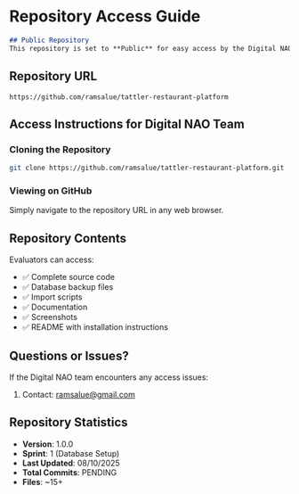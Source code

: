 
# Repository Access Guide
```markdown
## Public Repository
This repository is set to **Public** for easy access by the Digital NAO evaluation team.
```

## Repository URL
```
https://github.com/ramsalue/tattler-restaurant-platform
```

## Access Instructions for Digital NAO Team

### Cloning the Repository
```bash
git clone https://github.com/ramsalue/tattler-restaurant-platform.git
```

### Viewing on GitHub
Simply navigate to the repository URL in any web browser.

## Repository Contents

Evaluators can access:
- ✅ Complete source code
- ✅ Database backup files
- ✅ Import scripts
- ✅ Documentation
- ✅ Screenshots
- ✅ README with installation instructions

## Questions or Issues?

If the Digital NAO team encounters any access issues:
1. Contact: ramsalue@gmail.com

## Repository Statistics

- **Version**: 1.0.0
- **Sprint**: 1 (Database Setup)
- **Last Updated**: 08/10/2025
- **Total Commits**: PENDING
- **Files**: ~15+